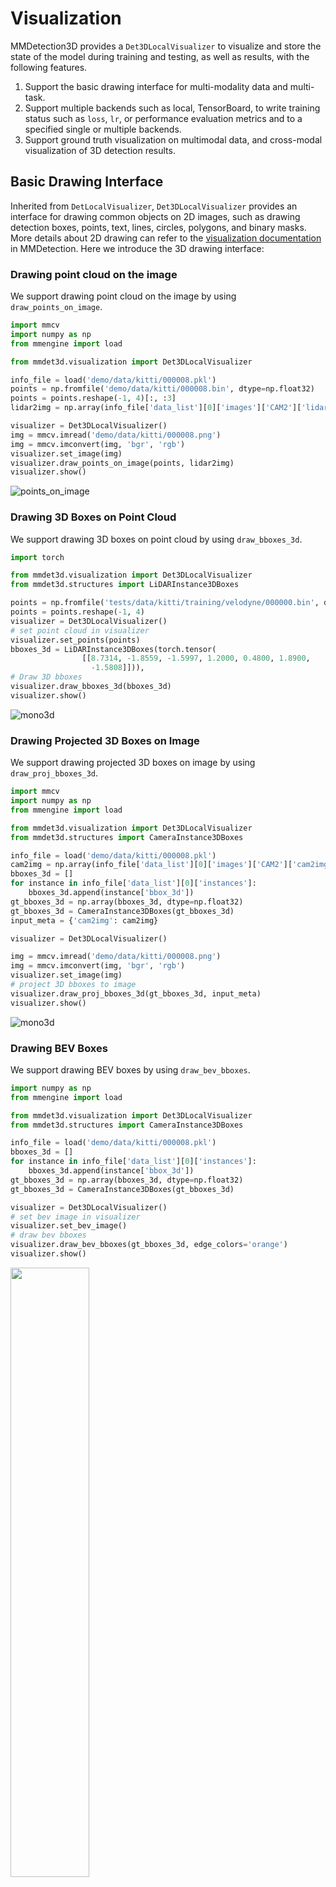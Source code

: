 # Visualization

MMDetection3D provides a `Det3DLocalVisualizer` to visualize and store the state of the model during training and testing, as well as results, with the following features.

1. Support the basic drawing interface for multi-modality data and multi-task.
2. Support multiple backends such as local, TensorBoard, to write training status such as `loss`, `lr`, or performance evaluation metrics and to a specified single or multiple backends.
3. Support ground truth visualization on multimodal data, and cross-modal visualization of 3D detection results.

## Basic Drawing Interface

Inherited from `DetLocalVisualizer`, `Det3DLocalVisualizer` provides an interface for drawing common objects on 2D images, such as drawing detection boxes, points, text, lines, circles, polygons, and binary masks. More details about 2D drawing can refer to the [visualization documentation](https://mmengine.readthedocs.io/zh_CN/latest/advanced_tutorials/visualization.html) in MMDetection. Here we introduce the 3D drawing interface:

### Drawing point cloud on the image

We support drawing point cloud on the image by using `draw_points_on_image`.

```python
import mmcv
import numpy as np
from mmengine import load

from mmdet3d.visualization import Det3DLocalVisualizer

info_file = load('demo/data/kitti/000008.pkl')
points = np.fromfile('demo/data/kitti/000008.bin', dtype=np.float32)
points = points.reshape(-1, 4)[:, :3]
lidar2img = np.array(info_file['data_list'][0]['images']['CAM2']['lidar2img'], dtype=np.float32)

visualizer = Det3DLocalVisualizer()
img = mmcv.imread('demo/data/kitti/000008.png')
img = mmcv.imconvert(img, 'bgr', 'rgb')
visualizer.set_image(img)
visualizer.draw_points_on_image(points, lidar2img)
visualizer.show()
```

![points_on_image](../../../resources/points_on_image.png)

### Drawing 3D Boxes on Point Cloud

We support drawing 3D boxes on point cloud by using `draw_bboxes_3d`.

```python
import torch

from mmdet3d.visualization import Det3DLocalVisualizer
from mmdet3d.structures import LiDARInstance3DBoxes

points = np.fromfile('tests/data/kitti/training/velodyne/000000.bin', dtype=np.float32)
points = points.reshape(-1, 4)
visualizer = Det3DLocalVisualizer()
# set point cloud in visualizer
visualizer.set_points(points)
bboxes_3d = LiDARInstance3DBoxes(torch.tensor(
                [[8.7314, -1.8559, -1.5997, 1.2000, 0.4800, 1.8900,
                  -1.5808]])),
# Draw 3D bboxes
visualizer.draw_bboxes_3d(bboxes_3d)
visualizer.show()
```

![mono3d](../../../resources/pcd.png)

### Drawing Projected 3D Boxes on Image

We support drawing projected 3D boxes on image by using `draw_proj_bboxes_3d`.

```python
import mmcv
import numpy as np
from mmengine import load

from mmdet3d.visualization import Det3DLocalVisualizer
from mmdet3d.structures import CameraInstance3DBoxes

info_file = load('demo/data/kitti/000008.pkl')
cam2img = np.array(info_file['data_list'][0]['images']['CAM2']['cam2img'], dtype=np.float32)
bboxes_3d = []
for instance in info_file['data_list'][0]['instances']:
    bboxes_3d.append(instance['bbox_3d'])
gt_bboxes_3d = np.array(bboxes_3d, dtype=np.float32)
gt_bboxes_3d = CameraInstance3DBoxes(gt_bboxes_3d)
input_meta = {'cam2img': cam2img}

visualizer = Det3DLocalVisualizer()

img = mmcv.imread('demo/data/kitti/000008.png')
img = mmcv.imconvert(img, 'bgr', 'rgb')
visualizer.set_image(img)
# project 3D bboxes to image
visualizer.draw_proj_bboxes_3d(gt_bboxes_3d, input_meta)
visualizer.show()
```

![mono3d](../../../resources/mono3d.png)

### Drawing BEV Boxes

We support drawing BEV boxes by using `draw_bev_bboxes`.

```python
import numpy as np
from mmengine import load

from mmdet3d.visualization import Det3DLocalVisualizer
from mmdet3d.structures import CameraInstance3DBoxes

info_file = load('demo/data/kitti/000008.pkl')
bboxes_3d = []
for instance in info_file['data_list'][0]['instances']:
    bboxes_3d.append(instance['bbox_3d'])
gt_bboxes_3d = np.array(bboxes_3d, dtype=np.float32)
gt_bboxes_3d = CameraInstance3DBoxes(gt_bboxes_3d)

visualizer = Det3DLocalVisualizer()
# set bev image in visualizer
visualizer.set_bev_image()
# draw bev bboxes
visualizer.draw_bev_bboxes(gt_bboxes_3d, edge_colors='orange')
visualizer.show()
```

<img src="../../../resources/bev.png" width = "50%" />

### Drawing 3D Semantic Mask

We support draw segmentation mask via per-point colorization by using `draw_seg_mask`.

```python
import torch

from mmdet3d.visualization import Det3DLocalVisualizer

points = np.fromfile('tests/data/s3dis/points/Area_1_office_2.bin', dtype=np.float32)
points = points.reshape(-1, 3)
visualizer = Det3DLocalVisualizer()
mask = np.random.rand(points.shape[0], 3)
points_with_mask = np.concatenate((points, mask), axis=-1)
# Draw 3D points with mask
visualizer.draw_seg_mask(points_with_mask)
visualizer.show()
```

## Results

To see the prediction results of trained models, you can run the following command:

```bash
python tools/test.py ${CONFIG_FILE} ${CKPT_PATH} --show --show-dir ${SHOW_DIR}
```

After running this command, plotted results including input data and the output of networks visualized on the input will be saved in `${SHOW_DIR}`.

After running this command, you will obtain the input data, the output of networks and ground-truth labels visualized on the input (e.g. `***_gt.png` and `***_pred.png` in multi-modality detection task and vision-based detection task) in `${SHOW_DIR}`. When `show` is enabled, [Open3D](http://www.open3d.org/) will be used to visualize the results online. If you are running test in remote server without GUI, the online visualization is not supported. You can download the `results.pkl` from the remote server, and visualize the prediction results offline in your local machine.

To visualize the results with `Open3D` backend offline, you can run the following command:

```bash
python tools/misc/visualize_results.py ${CONFIG_FILE} --result ${RESULTS_PATH} --show-dir ${SHOW_DIR}
```

![](../../../resources/open3d_visual.gif)

This allows the inference and results generation to be done in remote server and the users can open them on their host with GUI.

## Dataset

We also provide scripts to visualize the dataset without inference. You can use `tools/misc/browse_dataset.py` to show loaded data and ground-truth online and save them on the disk. Currently we support single-modality 3D detection and 3D segmentation on all the datasets, multi-modality 3D detection on KITTI and SUN RGB-D, as well as monocular 3D detection on nuScenes. To browse the KITTI dataset, you can run the following command:

```shell
python tools/misc/browse_dataset.py configs/_base_/datasets/kitti-3d-3class.py --task det --output-dir ${OUTPUT_DIR}
```

**Notice**: Once specifying `--output-dir`, the images of views specified by users will be saved when pressing `_ESC_` in open3d window.

To verify the data consistency and the effect of data augmentation, you can also add `--aug` flag to visualize the data after data augmentation using the command as below:

```shell
python tools/misc/browse_dataset.py configs/_base_/datasets/kitti-3d-3class.py --task lidar_det --aug --output-dir ${OUTPUT_DIR}
```

If you also want to show 2D images with 3D bounding boxes projected onto them, you need to find a config that supports multi-modality data loading, and then change the `--task` args to `multi-modality_det`. An example is showed below:

```shell
python tools/misc/browse_dataset.py configs/mvxnet/dv_mvx-fpn_second_secfpn_adamw_2x8_80e_kitti-3d-3class.py --task multi-modality_det --output-dir ${OUTPUT_DIR}
```

![](../../../resources/browse_dataset_multi_modality.png)

You can simply browse different datasets using different configs, e.g. visualizing the ScanNet dataset in 3D semantic segmentation task:

```shell
python tools/misc/browse_dataset.py configs/_base_/datasets/scannet-seg.py --task lidar_seg --output-dir ${OUTPUT_DIR} --online
```

![](../../../resources/browse_dataset_seg.png)

And browsing the nuScenes dataset in monocular 3D detection task:

```shell
python tools/misc/browse_dataset.py configs/_base_/datasets/nus-mono3d.py --task mono_det --output-dir ${OUTPUT_DIR} --online
```

![](../../../resources/browse_dataset_mono.png)
